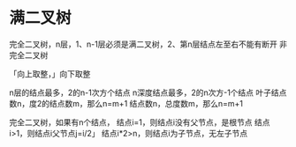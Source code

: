 # 满二叉树

完全二叉树，n层，1、n-1层必须是满二叉树，2、第n层结点左至右不能有断开
非完全二叉树

「向上取整，」向下取整

n层的结点最多，2的n-1次方个结点
n深度结点最多，2的n次方-1个结点
叶子结点数n，度2的结点数m，那么n=m+1
结点数n，总度数m，那么n=m+1

完全二叉树，如果有n个结点，
结点i=1，则结点i没有父节点，是根节点
结点i>1，则结点i父节点j=i/2」
结点i*2>n，则结点i为子节点，无左子节点